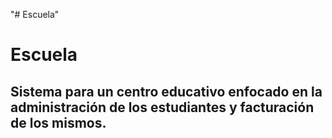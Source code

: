 "# Escuela" 
# Escuela
## Sistema para un centro educativo enfocado en la administración de los estudiantes y facturación de los mismos.
